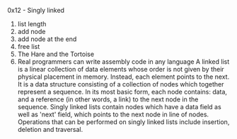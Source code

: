  0x12 - Singly linked 
1. list length
2. add node
3. add node at the end
4. free list
5. The Hare and the Tortoise
6. Real programmers can write assembly code in any language
A linked list is a linear collection of data elements whose order is not given by their physical placement in memory. Instead, each element points to the next. It is a data structure consisting of a collection of nodes which together represent a sequence. In its most basic form, each node contains: data, and a reference (in other words, a link) to the next node in the sequence.
Singly linked lists contain nodes which have a data field as well as 'next' field, which points to the next node in line of nodes. Operations that can be performed on singly linked lists include insertion, deletion and traversal.
